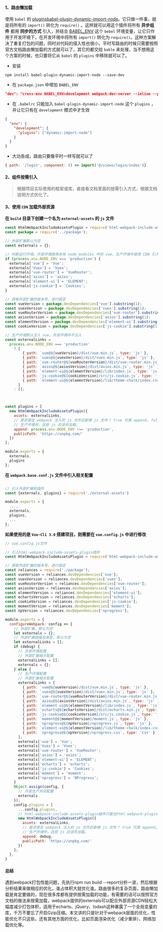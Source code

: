 #### 1、路由懒加载

使用 `babel` 的 [pluginsbabel-plugin-dynamic-import-node](https://github.com/airbnb/babel-plugin-dynamic-import-node)。它只做一件事，就是将所有的 `import()` 转化为 `require()` 。这样就可以用这个插件将所有 **异步组件** 都用 **同步的方式** 引入，并结合 [BABEL_ENV](https://babeljs.io/docs/en/babelrc/#env-option) 这个 `bebel` 环境变量，让它只作用于开发环境下，在开发环境中将所有 `import()` 转化为 `require()`。这种方案解决了重复打包的问题，同时对代码的侵入性也很小，平时写路由的时候只需要按照官方文档路由懒加载的方式就可以了，其它的都交给 `bable` 来处理，当不想用这个方案的时候，也只要将它从 `babel` 的 `plugins` 中移除就可以了。

- 安装

```shell
npm install babel-plugin-dynamic-import-node --save-dev
```

- 在 `package.json` 中增加 `BABEL_ENV`

```json
"dev": "cross-env BABEL_ENV=development webpack-dev-server --inline --progress --config build/webpack.dev.conf.js"
```

- 在 `.babelrc` 只能加入 `babel-plugin-dynamic-import-node` 这个 `plugins` ，并让它只有在 `development` 模式中才生效

```json
{
  "env": {
    "development": {
      "plugins": ["dynamic-import-node"]
    }
  }
}
```

- 大功告成，路由只要像平时一样写就可以了

```js
{ path: '/login', component: () => import('@/views/login/index')}
```

#### 2、组件按需引入

> 根据项目实际使用的框架或库，直接看文档里面的按需引入方式，根据文档说明方式优化了。

#### 3、使用 ```CDN``` 加载外部资源

**在 `build` 目录下创建一个名为 `external-assets` 的 `js` 文件**

```javascript
const HtmlWebpackIncludeAssetsPlugin = require('html-webpack-include-assets-plugin');
const package = require('../package');

// 外部扩展默认为空
const externals = {};

// 判断运行环境。开发环境使用本地 node_modules 中的 vue，生产环境中使用 CDN 引入的 vue
if (process.env.NODE_ENV === 'production') {
  externals['vue'] = 'Vue';
  externals['Vuex'] = 'Vuex';
  externals['vue-router'] = 'VueRouter';
  externals['axios'] = 'axios';
  externals['element-ui'] = 'ELEMENT';
  externals['js-cookie'] = 'Cookies';
}

// 获取外部扩展的版本号，进行固定
const vueVersion = package.devDependencies['vue'].substring(1);
const vuexVersion = package.devDependencies['vuex'].substring(1);
const vueRouterVersion = package.devDependencies['vue-router'].substring(1);
const axiosVersion = package.devDependencies['axios'].substring(1);
const elementVersion = package.devDependencies['element-ui'].substring(1);
const cookieVersion = package.devDependencies['js-cookie'].substring(1);

// 生产环境默认注入 vue，开发环境中不注入
const externalLinks =
  process.env.NODE_ENV === 'production'
    ? [
        { path: `vue@${vueVersion}/dist/vue.min.js`, type: 'js' },
        { path: `vuex@${vuexVersion}/dist/vuex.min.js`, type: 'js' },
        { path: `vue-router@${vueRouterVersion}/dist/vue-router.min.js`, type: 'js' },
        { path: `axios@${axiosVersion}/dist/axios.min.js`, type: 'js' },
        { path: `element-ui@${elementVersion}/lib/index.js`, type: 'js' },
        { path: `js-cookie@${cookieVersion}/src/js.cookie.js`, type: 'js' },
        { path: `element-ui@${elementVersion}/lib/theme-chalk/index.css`, type: 'css' }
      ]
    : [];



const plugins = [
  new HtmlWebpackIncludeAssetsPlugin({
    assets: externalLinks,
    // 是否是在 webpack 注入的 js 文件后新增 js 文件？ true 代表 append, false 代表 prepend。
    // 生产环境中，这些 js 应该先加载。
    append: process.env.NODE_ENV !== 'production',
    publicPath: 'https://unpkg.com/'
  })
];

module.exports = {
  externals,
  plugins
};

```

**在 `webpack.base.conf.js` 文件中引入相关配置**

```javascript

// 引入外部扩展和插件
const {externals, plugins} = require('./external-assets')

module.exports = {
  ...,
  externals,
  plugins,
  ...
};
```

**如果使用的是 `Vue-Cli 3.0` 搭建项目，则需要在 `vue.config.js` 中进行修改**

```javascript
// vue.config.js文件

// 引入html-webpack-include-assets-plugin插件
const HtmlWebpackIncludeAssetsPlugin = require('html-webpack-include-assets-plugin');

// 获取外部扩展的版本号，进行固定
const reliances = require('./package');
const vueVersion = reliances.devDependencies['vue'];
const vuexVersion = reliances.devDependencies['vuex'];
const vueRouterVersion = reliances.devDependencies['vue-router'];
const axiosVersion = reliances.devDependencies['axios'];
const elementVersion = reliances.devDependencies['element-ui'];
const echartsVersion = reliances.devDependencies['echarts'];
const cookieVersion = reliances.devDependencies['js-cookie'];
const momentVersion = reliances.devDependencies['moment'];
const npVersion = reliances.devDependencies['nprogress'];

module.exports = {
  configureWebpack: config => {
    // 外部扩展，默认为空
    let externals = {};
    // 外部扩展链接及类型，默认为空
    let externalLinks = [];
    if (debug) {
      // 开发环境配置
      // 外部扩展相关配置
      externalLinks = [];
      externals = {};
    } else {
      // 生产环境配置
      // 外部扩展相关配置
      externalLinks = [
        { path: `vue@${vueVersion}/dist/vue.min.js`, type: 'js' },
        { path: `vuex@${vuexVersion}/dist/vuex.min.js`, type: 'js' },
        { path: `vue-router@${vueRouterVersion}/dist/vue-router.min.js`, type: 'js' },
        { path: `axios@${axiosVersion}/dist/axios.min.js`, type: 'js' },
        { path: `element-ui@${elementVersion}/lib/index.js`, type: 'js' },
        { path: `echarts@${echartsVersion}/dist/echarts.min.js`, type: 'js' },
        { path: `js-cookie@${cookieVersion}/src/js.cookie.js`, type: 'js' },
        { path: `moment@${momentVersion}/moment.js`, type: 'js' },
        { path: `nprogress@${npVersion}/nprogress.js`, type: 'js' },
        { path: `element-ui@${elementVersion}/lib/theme-chalk/index.css`, type: 'css' },
        { path: `nprogress@${npVersion}/nprogress.css`, type: 'css' }
      ];
      externals['vue'] = 'Vue';
      externals['Vuex'] = 'Vuex';
      externals['vue-router'] = 'VueRouter';
      externals['axios'] = 'axios';
      externals['element-ui'] = 'ELEMENT';
      externals['echarts'] = 'echarts';
      externals['js-cookie'] = 'Cookies';
      externals['moment'] = 'moment';
      externals['nprogress'] = 'NProgress';
    }
    Object.assign(config, {
      // 开发生产共同配置
      externals
    });
    config.plugins = [
      ...config.plugins,
      // html-webpack-include-assets-plugin插件只能在html-webpack-plugin，否则会报错。
      new HtmlWebpackIncludeAssetsPlugin({
        assets: externalLinks,
        // 是否是在 webpack 注入的 js 文件后新增 js 文件？ true 代表 append, false 代表 prepend。
        // 生产环境中，这些 js 应该先加载。
        append: debug,
        publicPath: 'https://unpkg.com/'
      })
    ];
  },
}
```


#### 总结
遇到webpack打包性能问题，先执行npm run build --report分析一波，然后根据分析结果来做相应的优化，谁占体积大就优化谁。路由很多的复杂页面，路由懒加载是肯定要做的，现在很多库都有提供按需加载的功能，有需要的话可以按照官方文档的做法来按需加载，webpack提供的externals可以配合外部资源CDN轻松大幅度减少打包体积，适用于echarts、jQuery、lodash这种暴露了一个全局变量的库，千万不要忘了开启Gzip压缩。本文讲的只是针对于webpack层面的优化，性能优化不只这些，还有其他方面的优化，比如页面渲染优化（减少重排）、网络加载优化等。



